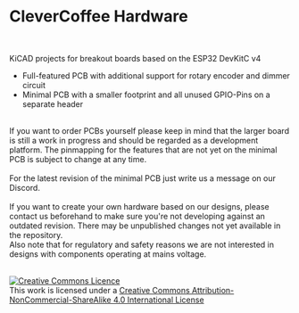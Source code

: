 # CleverCoffee Hardware 

<br>

KiCAD projects for breakout boards based on the ESP32 DevKitC v4 

* Full-featured PCB with additional support for rotary encoder and dimmer circuit 
* Minimal PCB with a smaller footprint and all unused GPIO-Pins on a separate header

<br>
If you want to order PCBs yourself please keep in mind that the larger board is still a work in progress and should be regarded as a development platform. The pinmapping for the features that are not yet on the minimal PCB is subject to change at any time.
<br>
<br>
For the latest revision of the minimal PCB just write us a message on our Discord.
<br>
<br>
If you want to create your own hardware based on our designs, please contact us beforehand to make sure you're not developing against an outdated revision. There may be unpublished changes not yet available in the repository.<br>
Also note that for regulatory and safety reasons we are not interested in designs with components operating at mains voltage.
<br>
<br>

<a rel="license" href="http://creativecommons.org/licenses/by-nc-sa/4.0/"><img alt="Creative Commons Licence" style="border-width:0" src="https://i.creativecommons.org/l/by-nc-sa/4.0/88x31.png" /></a><br />This work is licensed under a <a rel="license" href="http://creativecommons.org/licenses/by-nc-sa/4.0/">Creative Commons Attribution-NonCommercial-ShareAlike 4.0 International License</a>

